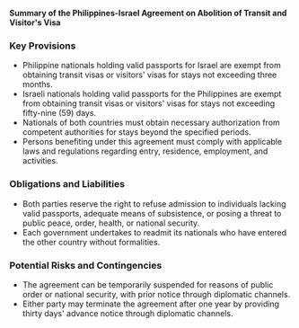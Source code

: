 **Summary of the Philippines-Israel Agreement on Abolition of Transit and Visitor's Visa**

### **Key Provisions**

*   Philippine nationals holding valid passports for Israel are exempt from obtaining transit visas or visitors' visas for stays not exceeding three months.
*   Israeli nationals holding valid passports for the Philippines are exempt from obtaining transit visas or visitors' visas for stays not exceeding fifty-nine (59) days.
*   Nationals of both countries must obtain necessary authorization from competent authorities for stays beyond the specified periods.
*   Persons benefiting under this agreement must comply with applicable laws and regulations regarding entry, residence, employment, and activities.

### **Obligations and Liabilities**

*   Both parties reserve the right to refuse admission to individuals lacking valid passports, adequate means of subsistence, or posing a threat to public peace, order, health, or national security.
*   Each government undertakes to readmit its nationals who have entered the other country without formalities.

### **Potential Risks and Contingencies**

*   The agreement can be temporarily suspended for reasons of public order or national security, with prior notice through diplomatic channels.
*   Either party may terminate the agreement after one year by providing thirty days' advance notice through diplomatic channels.